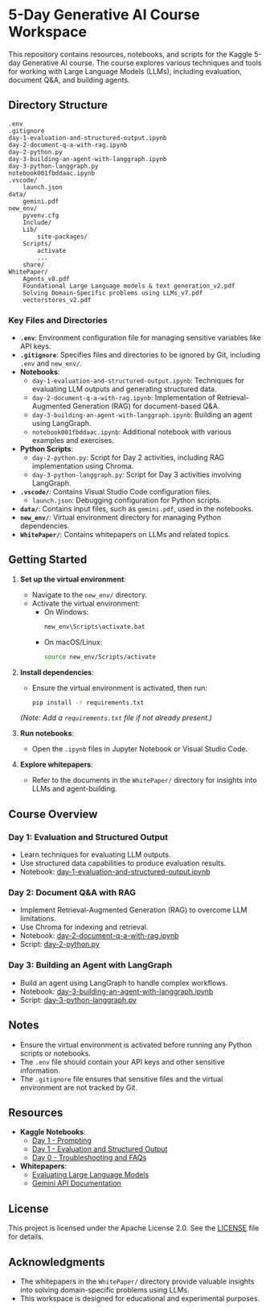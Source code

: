# 5-Day Generative AI Course Workspace

This repository contains resources, notebooks, and scripts for the Kaggle 5-day Generative AI course. The course explores various techniques and tools for working with Large Language Models (LLMs), including evaluation, document Q&A, and building agents.

## Directory Structure

```
.env
.gitignore
day-1-evaluation-and-structured-output.ipynb
day-2-document-q-a-with-rag.ipynb
day-2-python.py
day-3-building-an-agent-with-langgraph.ipynb
day-3-python-langgraph.py
notebook001fbddaac.ipynb
.vscode/
    launch.json
data/
    gemini.pdf
new_env/
    pyvenv.cfg
    Include/
    Lib/
        site-packages/
    Scripts/
        activate
        ...
    share/
WhitePaper/
    Agents_v8.pdf
    Foundational Large Language models & text generation_v2.pdf
    Solving Domain-Specific problems using LLMs_v7.pdf
    vectorstores_v2.pdf
```

### Key Files and Directories

- **`.env`**: Environment configuration file for managing sensitive variables like API keys.
- **`.gitignore`**: Specifies files and directories to be ignored by Git, including `.env` and `new_env/`.
- **Notebooks**:
  - `day-1-evaluation-and-structured-output.ipynb`: Techniques for evaluating LLM outputs and generating structured data.
  - `day-2-document-q-a-with-rag.ipynb`: Implementation of Retrieval-Augmented Generation (RAG) for document-based Q&A.
  - `day-3-building-an-agent-with-langgraph.ipynb`: Building an agent using LangGraph.
  - `notebook001fbddaac.ipynb`: Additional notebook with various examples and exercises.
- **Python Scripts**:
  - `day-2-python.py`: Script for Day 2 activities, including RAG implementation using Chroma.
  - `day-3-python-langgraph.py`: Script for Day 3 activities involving LangGraph.
- **`.vscode/`**: Contains Visual Studio Code configuration files.
  - `launch.json`: Debugging configuration for Python scripts.
- **`data/`**: Contains input files, such as `gemini.pdf`, used in the notebooks.
- **`new_env/`**: Virtual environment directory for managing Python dependencies.
- **`WhitePaper/`**: Contains whitepapers on LLMs and related topics.

## Getting Started

1. **Set up the virtual environment**:
   - Navigate to the `new_env/` directory.
   - Activate the virtual environment:
     - On Windows:
       ```sh
       new_env\Scripts\activate.bat
       ```
     - On macOS/Linux:
       ```sh
       source new_env/Scripts/activate
       ```

2. **Install dependencies**:
   - Ensure the virtual environment is activated, then run:
     ```sh
     pip install -r requirements.txt
     ```
   *(Note: Add a `requirements.txt` file if not already present.)*

3. **Run notebooks**:
   - Open the `.ipynb` files in Jupyter Notebook or Visual Studio Code.

4. **Explore whitepapers**:
   - Refer to the documents in the `WhitePaper/` directory for insights into LLMs and agent-building.

## Course Overview

### Day 1: Evaluation and Structured Output
- Learn techniques for evaluating LLM outputs.
- Use structured data capabilities to produce evaluation results.
- Notebook: [day-1-evaluation-and-structured-output.ipynb](day-1-evaluation-and-structured-output.ipynb)

### Day 2: Document Q&A with RAG
- Implement Retrieval-Augmented Generation (RAG) to overcome LLM limitations.
- Use Chroma for indexing and retrieval.
- Notebook: [day-2-document-q-a-with-rag.ipynb](day-2-document-q-a-with-rag.ipynb)
- Script: [day-2-python.py](day-2-python.py)

### Day 3: Building an Agent with LangGraph
- Build an agent using LangGraph to handle complex workflows.
- Notebook: [day-3-building-an-agent-with-langgraph.ipynb](day-3-building-an-agent-with-langgraph.ipynb)
- Script: [day-3-python-langgraph.py](day-3-python-langgraph.py)

## Notes

- Ensure the virtual environment is activated before running any Python scripts or notebooks.
- The `.env` file should contain your API keys and other sensitive information.
- The `.gitignore` file ensures that sensitive files and the virtual environment are not tracked by Git.

## Resources

- **Kaggle Notebooks**:
  - [Day 1 - Prompting](https://www.kaggle.com/code/markishere/day-1-prompting)
  - [Day 1 - Evaluation and Structured Output](https://www.kaggle.com/code/markishere/day-1-evaluation-and-structured-output)
  - [Day 0 - Troubleshooting and FAQs](https://www.kaggle.com/code/markishere/day-0-troubleshooting-and-faqs)
- **Whitepapers**:
  - [Evaluating Large Language Models](https://services.google.com/fh/files/blogs/neurips_evaluation.pdf)
  - [Gemini API Documentation](https://ai.google.dev/gemini-api/docs)

## License

This project is licensed under the Apache License 2.0. See the [LICENSE](https://www.apache.org/licenses/LICENSE-2.0) file for details.

## Acknowledgments

- The whitepapers in the `WhitePaper/` directory provide valuable insights into solving domain-specific problems using LLMs.
- This workspace is designed for educational and experimental purposes.
